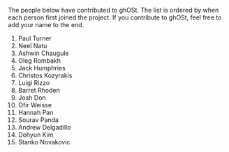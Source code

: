 The people below have contributed to ghOSt. The list is ordered by when each
person first joined the project. If you contribute to ghOSt, feel free to add
your name to the end.

<ol>
<li>Paul Turner</li>
<li>Neel Natu</li>
<li>Ashwin Chaugule</li>
<li>Oleg Rombakh</li>
<li>Jack Humphries</li>
<li>Christos Kozyrakis</li>
<li>Luigi Rizzo</li>
<li>Barret Rhoden</li>
<li>Josh Don</li>
<li>Ofir Weisse</li>
<li>Hannah Pan</li>
<li>Sourav Panda</li>
<li>Andrew Delgadillo</li>
<li>Dohyun Kim</li>
<li>Stanko Novakovic</li>
</ol>
